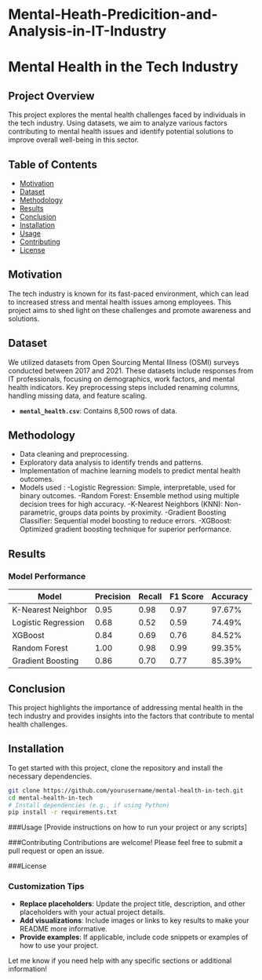 # Mental-Heath-Predicition-and-Analysis-in-IT-Industry

# Mental Health in the Tech Industry

## Project Overview
This project explores the mental health challenges faced by individuals in the tech industry. Using datasets, we aim to analyze various factors contributing to mental health issues and identify potential solutions to improve overall well-being in this sector.

## Table of Contents
- [Motivation](#motivation)
- [Dataset](#dataset)
- [Methodology](#methodology)
- [Results](#results)
- [Conclusion](#conclusion)
- [Installation](#installation)
- [Usage](#usage)
- [Contributing](#contributing)
- [License](#license)

## Motivation
The tech industry is known for its fast-paced environment, which can lead to increased stress and mental health issues among employees. This project aims to shed light on these challenges and promote awareness and solutions.

## Dataset
We utilized datasets from Open Sourcing Mental Illness (OSMI) surveys conducted between 2017 and 2021. These datasets include responses from IT professionals, focusing on demographics, work factors, and mental health indicators. Key preprocessing steps included renaming columns, handling missing data, and feature scaling.
- **`mental_health.csv`**: Contains 8,500 rows of data.

## Methodology
- Data cleaning and preprocessing.
- Exploratory data analysis to identify trends and patterns.
- Implementation of machine learning models to predict mental health outcomes.
- Models used :
    -Logistic Regression: Simple, interpretable, used for binary outcomes.
    -Random Forest: Ensemble method using multiple decision trees for high accuracy.
    -K-Nearest Neighbors (KNN): Non-parametric, groups data points by proximity.
    -Gradient Boosting Classifier: Sequential model boosting to reduce errors.
    -XGBoost: Optimized gradient boosting technique for superior performance.

## Results
### Model Performance

| Model               | Precision | Recall  | F1 Score | Accuracy |
|---------------------|-----------|---------|----------|----------|
| K-Nearest Neighbor  | 0.95      | 0.98    | 0.97     | 97.67%   |
| Logistic Regression | 0.68      | 0.52    | 0.59     | 74.49%   |
| XGBoost             | 0.84      | 0.69    | 0.76     | 84.52%   |
| Random Forest       | 1.00      | 0.98    | 0.99     | 99.35%   |
| Gradient Boosting   | 0.86      | 0.70    | 0.77     | 85.39%   |


## Conclusion
This project highlights the importance of addressing mental health in the tech industry and provides insights into the factors that contribute to mental health challenges.

## Installation
To get started with this project, clone the repository and install the necessary dependencies.

```bash
git clone https://github.com/yourusername/mental-health-in-tech.git
cd mental-health-in-tech
# Install dependencies (e.g., if using Python)
pip install -r requirements.txt
```

###Usage
[Provide instructions on how to run your project or any scripts]

###Contributing
Contributions are welcome! Please feel free to submit a pull request or open an issue.

###License

### Customization Tips
- **Replace placeholders**: Update the project title, description, and other placeholders with your actual project details.
- **Add visualizations**: Include images or links to key results to make your README more informative.
- **Provide examples**: If applicable, include code snippets or examples of how to use your project.

Let me know if you need help with any specific sections or additional information!


